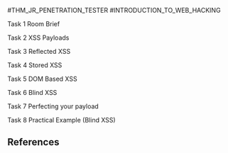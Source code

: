 #THM_JR_PENETRATION_TESTER #INTRODUCTION_TO_WEB_HACKING 

Task 1
Room Brief








Task 2
XSS Payloads













































Task 3
Reflected XSS































Task 4
Stored XSS




















Task 5
DOM Based XSS




























Task 6
Blind XSS



















Task 7
Perfecting your payload















































































































Task 8
Practical Example (Blind XSS)
## References

